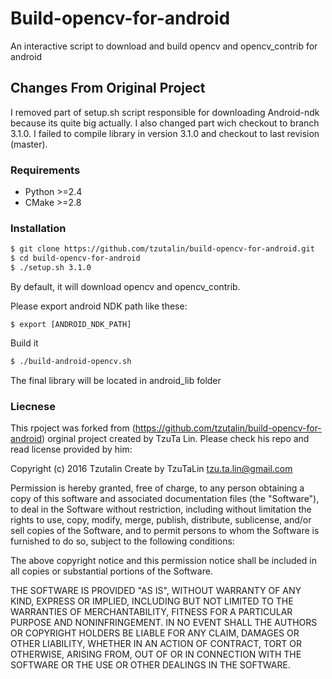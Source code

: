 # Build-opencv-for-android

An interactive script to download and build opencv and opencv_contrib for android

## Changes From Original Project
I removed part of setup.sh script responsible for downloading Android-ndk because its quite big actually. 
I also changed part wich checkout to branch 3.1.0. I failed to compile library in version 3.1.0 and checkout to last revision (master).

### Requirements
 - Python >=2.4
 - CMake >=2.8

### Installation
```sh
$ git clone https://github.com/tzutalin/build-opencv-for-android.git
$ cd build-opencv-for-android
$ ./setup.sh 3.1.0
```
By default, it will download opencv and opencv_contrib.

Please export android NDK path like these:

`$ export [ANDROID_NDK_PATH]`

Build it

```sh
$ ./build-android-opencv.sh
```

The final library will be located in android_lib folder

### Liecnese
This rpoject was forked from (https://github.com/tzutalin/build-opencv-for-android) orginal project created by TzuTa Lin. Please check his repo and read license provided by him:
 
Copyright (c) 2016 Tzutalin
Create by TzuTaLin <tzu.ta.lin@gmail.com>

Permission is hereby granted, free of charge, to any person obtaining a copy of
this software and associated documentation files (the "Software"), to deal in
the Software without restriction, including without limitation the rights to
use, copy, modify, merge, publish, distribute, sublicense, and/or sell copies of
the Software, and to permit persons to whom the Software is furnished to do so,
subject to the following conditions:

The above copyright notice and this permission notice shall be included in all
copies or substantial portions of the Software.

THE SOFTWARE IS PROVIDED "AS IS", WITHOUT WARRANTY OF ANY KIND, EXPRESS OR
IMPLIED, INCLUDING BUT NOT LIMITED TO THE WARRANTIES OF MERCHANTABILITY, FITNESS
FOR A PARTICULAR PURPOSE AND NONINFRINGEMENT. IN NO EVENT SHALL THE AUTHORS OR
COPYRIGHT HOLDERS BE LIABLE FOR ANY CLAIM, DAMAGES OR OTHER LIABILITY, WHETHER
IN AN ACTION OF CONTRACT, TORT OR OTHERWISE, ARISING FROM, OUT OF OR IN
CONNECTION WITH THE SOFTWARE OR THE USE OR OTHER DEALINGS IN THE SOFTWARE.
